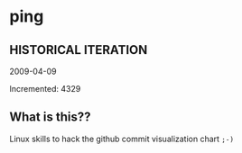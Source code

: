 # ping

## HISTORICAL ITERATION
2009-04-09

Incremented: 4329

## What is this?? 
Linux skills to hack the github commit visualization chart `;-)`
